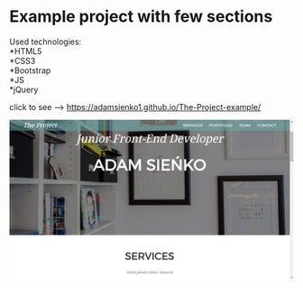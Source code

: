 <h1> Example project with few sections </h1>
Used technologies:<br>
  *HTML5<br>
  *CSS3<br>
  *Bootstrap<br>
  *JS<br>
  *jQuery<br>
  
  click to see --> https://adamsienko1.github.io/The-Project-example/
  
![Top of the page](/img/demo.jpg)





